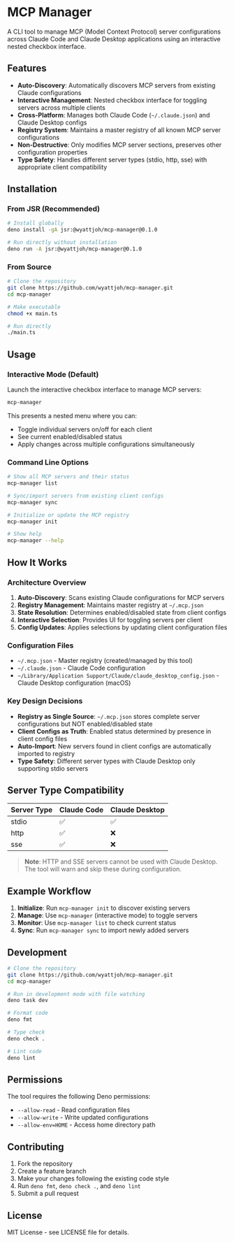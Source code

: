 # MCP Manager

A CLI tool to manage MCP (Model Context Protocol) server configurations across Claude Code and Claude Desktop applications using an interactive nested checkbox interface.

## Features

- **Auto-Discovery**: Automatically discovers MCP servers from existing Claude configurations
- **Interactive Management**: Nested checkbox interface for toggling servers across multiple clients
- **Cross-Platform**: Manages both Claude Code (`~/.claude.json`) and Claude Desktop configs
- **Registry System**: Maintains a master registry of all known MCP server configurations
- **Non-Destructive**: Only modifies MCP server sections, preserves other configuration properties
- **Type Safety**: Handles different server types (stdio, http, sse) with appropriate client compatibility

## Installation

### From JSR (Recommended)

```bash
# Install globally
deno install -gA jsr:@wyattjoh/mcp-manager@0.1.0

# Run directly without installation
deno run -A jsr:@wyattjoh/mcp-manager@0.1.0
```

### From Source

```bash
# Clone the repository
git clone https://github.com/wyattjoh/mcp-manager.git
cd mcp-manager

# Make executable
chmod +x main.ts

# Run directly
./main.ts
```

## Usage

### Interactive Mode (Default)

Launch the interactive checkbox interface to manage MCP servers:

```bash
mcp-manager
```

This presents a nested menu where you can:

- Toggle individual servers on/off for each client
- See current enabled/disabled status
- Apply changes across multiple configurations simultaneously

### Command Line Options

```bash
# Show all MCP servers and their status
mcp-manager list

# Sync/import servers from existing client configs
mcp-manager sync

# Initialize or update the MCP registry
mcp-manager init

# Show help
mcp-manager --help
```

## How It Works

### Architecture Overview

1. **Auto-Discovery**: Scans existing Claude configurations for MCP servers
2. **Registry Management**: Maintains master registry at `~/.mcp.json`
3. **State Resolution**: Determines enabled/disabled state from client configs
4. **Interactive Selection**: Provides UI for toggling servers per client
5. **Config Updates**: Applies selections by updating client configuration files

### Configuration Files

- `~/.mcp.json` - Master registry (created/managed by this tool)
- `~/.claude.json` - Claude Code configuration
- `~/Library/Application Support/Claude/claude_desktop_config.json` - Claude Desktop configuration (macOS)

### Key Design Decisions

- **Registry as Single Source**: `~/.mcp.json` stores complete server configurations but NOT enabled/disabled state
- **Client Configs as Truth**: Enabled status determined by presence in client config files
- **Auto-Import**: New servers found in client configs are automatically imported to registry
- **Type Safety**: Different server types with Claude Desktop only supporting stdio servers

## Server Type Compatibility

| Server Type | Claude Code | Claude Desktop |
| ----------- | ----------- | -------------- |
| stdio       | ✅          | ✅             |
| http        | ✅          | ❌             |
| sse         | ✅          | ❌             |

> **Note**: HTTP and SSE servers cannot be used with Claude Desktop. The tool will warn and skip these during configuration.

## Example Workflow

1. **Initialize**: Run `mcp-manager init` to discover existing servers
2. **Manage**: Use `mcp-manager` (interactive mode) to toggle servers
3. **Monitor**: Use `mcp-manager list` to check current status
4. **Sync**: Run `mcp-manager sync` to import newly added servers

## Development

```bash
# Clone the repository
git clone https://github.com/wyattjoh/mcp-manager.git
cd mcp-manager

# Run in development mode with file watching
deno task dev

# Format code
deno fmt

# Type check
deno check .

# Lint code
deno lint
```

## Permissions

The tool requires the following Deno permissions:

- `--allow-read` - Read configuration files
- `--allow-write` - Write updated configurations
- `--allow-env=HOME` - Access home directory path

## Contributing

1. Fork the repository
2. Create a feature branch
3. Make your changes following the existing code style
4. Run `deno fmt`, `deno check .`, and `deno lint`
5. Submit a pull request

## License

MIT License - see LICENSE file for details.

